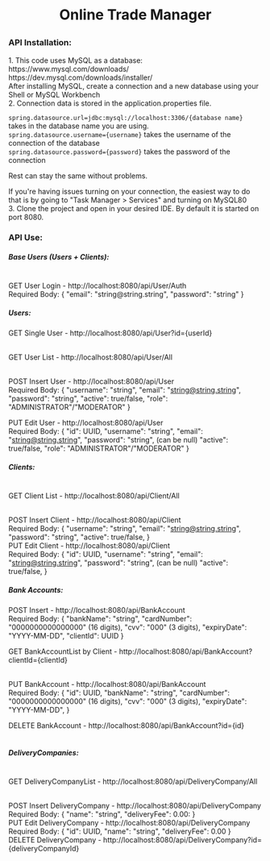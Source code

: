 <h1><p align="center">Online Trade Manager</p></h1>

<h3>API Installation:</h3>
1. This code uses MySQL as a database: https://www.mysql.com/downloads/ <br>
https://dev.mysql.com/downloads/installer/ <br>
   After installing MySQL, create a connection and a new database using your Shell or MySQL Workbench <br>
2. Connection data is stored in the application.properties file. <br>

``` spring.datasource.url=jdbc:mysql://localhost:3306/{database name} ``` takes in the database name you are using. <br>
``` spring.datasource.username={username} ``` takes the username of the connection of the database <br>
``` spring.datasource.password={password} ``` takes the password of the connection <br>

Rest can stay the same without problems. <br>

If you're having issues turning on your connection, the easiest way to do that is by going to "Task Manager > Services" and turning on MySQL80 <br>
3. Clone the project and open in your desired IDE. By default it is started on port 8080.

<h3>API Use:</h3>

<h5> Base Users (Users + Clients): </h5> <br>
GET User Login - http://localhost:8080/api/User/Auth <br>
Required Body: { 
                 "email": "string@string.string", 
                 "password": "string" 
               } <br>

<h5> Users: </h5>
GET Single User - http://localhost:8080/api/User?id={userId} <br> <br>

GET User List - http://localhost:8080/api/User/All <br> <br>

POST Insert User - http://localhost:8080/api/User <br>
Required Body:  {
                "username": "string",
                "email": "string@string.string",
                "password": "string",
                "active": true/false,
                "role": "ADMINISTRATOR"/"MODERATOR"
                } <br>
                
PUT Edit User - http://localhost:8080/api/User <br>
Required Body: {
                  "id": UUID,
                  "username": "string",
                  "email": "string@string.string",
                  "password": "string", (can be null)
                  "active": true/false,
                  "role": "ADMINISTRATOR"/"MODERATOR"
               } <br>
                
<h5> Clients: </h5> <br>
GET Client List - http://localhost:8080/api/Client/All <br> <br>

POST Insert Client - http://localhost:8080/api/Client <br>
Required Body:  {
                  "username": "string",
                  "email": "string@string.string",
                  "password": "string",
                  "active": true/false,
                } <br>
PUT Edit Client - http://localhost:8080/api/Client <br>
Required Body:  {
                  "id": UUID,
                  "username": "string",
                  "email": "string@string.string",
                  "password": "string", (can be null)
                  "active": true/false,
                } <br>
                
<h5> Bank Accounts: </h5>

POST Insert - http://localhost:8080/api/BankAccount <br>
Required Body: {
                  "bankName": "string",
                  "cardNumber": "0000000000000000" (16 digits),
                  "cvv": "000" (3 digits),
                  "expiryDate": "YYYY-MM-DD",
                  "clientId": UUID
               } <br>
               
GET BankAccountList by Client - http://localhost:8080/api/BankAccount?clientId={clientId} <br> <br>

PUT BankAccount - http://localhost:8080/api/BankAccount <br>
Required Body: {
                  "id": UUID,
                  "bankName": "string",
                  "cardNumber": "0000000000000000" (16 digits),
                  "cvv": "000" (3 digits),
                  "expiryDate": "YYYY-MM-DD",
               } <br>

DELETE BankAccount - http://localhost:8080/api/BankAccount?id={id} <br> <br>
               
<h5> DeliveryCompanies: </h5> <br>
GET DeliveryCompanyList - http://localhost:8080/api/DeliveryCompany/All <br> <br>

POST Insert DeliveryCompany - http://localhost:8080/api/DeliveryCompany <br>
Required Body:  {
                "name": "string",
                "deliveryFee": 0.00: 
                } <br>
PUT Edit DeliveryCompany - http://localhost:8080/api/DeliveryCompany <br>
Required Body:  {
                "id": UUID,
                "name": "string",
                "deliveryFee": 0.00
                } <br>
DELETE DeliveryCompany - http://localhost:8080/api/DeliveryCompany?id={deliveryCompanyId} <br> <br>
